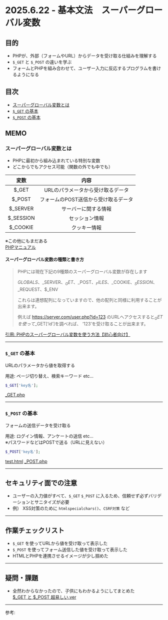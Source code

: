 # 2025.6.22 - 基本文法　スーパーグローバル変数

## 目的

- PHPが、外部（フォームやURL）からデータを受け取る仕組みを理解する
- `$_GET` と `$_POST` の違いを学ぶ
- フォームとPHPを組み合わせて、ユーザー入力に反応するプログラムを書けるようになる

## 目次

- [スーパーグローバル変数とは](#1)
- [`$_GET` の基本](#2)
- [`$_POST` の基本](#3)

## MEMO

<a id="1"></a>

### スーパーグローバル変数とは

- PHPに最初から組み込まれている特別な変数
- どこからでもアクセス可能（関数の外でも中でも）
  
|変数|内容|  
|:--:|:--:|  
|$_GET|URLのパラメータから受け取るデータ|  
|$_POST|フォームのPOST送信から受け取るデータ|  
|$_SERVER|サーバーに関する情報|  
|$_SESSION|セッション情報|  
|$_COOKIE|クッキー情報|  

※この他にもまだある  
[PHPマニュアル](https://www.php.net/manual/ja/language.variables.superglobals.php)

#### スーパーグローバル変数の種類と書き方  
>PHPには現在下記の9種類のスーパーグローバル変数が存在します
>
>$GLOBALS、$_SERVER、$_GET、$_POST、$_FILES、$_COOKIE、$_SESSION、$_REQUEST、$_ENV  
>
>これらは連想配列になっていますので、他の配列と同様に利用することが出来ます。
>
>例えば https://server.com/user.php?id=123 のURLへアクセスすると$_GETを使って$_GET[‘id’]を調べれば、 ‘123’を受け取ることが出来ます。

[引用: PHPのスーパーグローバル変数を使う方法【初心者向け】](https://magazine.techacademy.jp/magazine/19302)  

---
<a id="2"></a>

### `$_GET` の基本

URLのパラメータから値を取得する  

用途: ページ切り替え、検索キーワード etc...
```php
$_GET['key名'];
```
[_GET.php](_GET.php)

---
<a id="3"></a>

### `$_POST` の基本

フォームの送信データを受け取る  

用途: ログイン情報、アンケートの送信 etc...  
※パスワードなどはPOSTで送る（URLに見えない）
```php
$_POST['key名'];
```
[test.html](test.html)
[_POST.php](_POST.php)

---
## セキュリティ面での注意

- ユーザーの入力値がすべて、`$_GET` `$_POST` に入るため、信頼せず必ずバリデーションとサニタイズが必要
- 例） XSS対策のために `htmlspecialchars()`、`CSRF対策` など

---
## 作業チェックリスト

- `$_GET` を使ってURLから値を受け取って表示した
- `$_POST` を使ってフォーム送信した値を受け取って表示した
- HTMLとPHPを連携させるイメージが少し掴めた

---
## 疑問・課題

- 全然わからなかったので、子供にもわかるようにしてまとめた  
[$_GET と $_POST 超易しい.ver](easy.md)  


---

参考: []()
